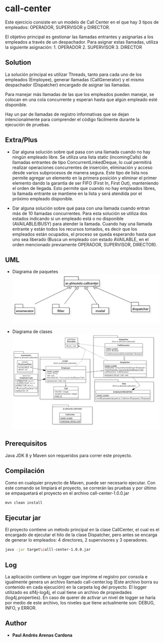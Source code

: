 # call-center

Este ejercicio consiste en un modelo de Call Center en el que hay 3 tipos de empleados: OPERADOR, SUPERVISOR y DIRECTOR.

El objetivo principal es gestionar las llamadas entrantes y asignarlas a los empleados a través de un despachador.  Para asignar estas llamadas, 
utiliza la siguiente asignación:
	1. OPERADOR
	2. SUPERVISOR
	3. DIRECTOR

## Solution

La solución principal es utilizar Threads, tanto para cada uno de los empleados (Employee), generar llamadas (CallGenerator) y el mismo despachador (Dispatcher)
encargado de asignar las llamadas.

Para manejar más llamadas de las que los empleados pueden manejar, se colocan en una cola concurrente y esperan hasta que algún empleado esté disponible.

Hay un par de llamadas de registro informativas que se dejan intencionalmente para comprender el código fácilmente durante la ejecución de pruebas.	


## Extra/Plus
* Dar alguna solución sobre qué pasa con una llamada cuando no hay ningún empleado libre.
Se utiliza una lista static (incomingCalls) de llamadas entrantes de tipo ConcurrentLinkedDeque, lo cual permitirá realizar operaciones concurrentes de 
inserción, eliminación y acceso desde varios subprocesos de manera segura.  Este tipo de lista nos permite agregar un elemento en la primera posición y 
eliminar el primer elemento dando la garantía de ser FIFO (First In, First Out), manteniendo el orden de llegada. 
Esto permite que cuando no hay empleados libres, la llamada entrante se mantiene en la lista y será atendida por el próximo empleado disponible.


* Dar alguna solución sobre qué pasa con una llamada cuando entran más de 10 llamadas concurrentes.
Para esta solución se utiliza dos estados indicando si un empleado está o no disponible (AVAILABLE/BUSY) para atender la llamada. Cuando hay una llamada entrante 
y están todos los recursos tomados, es decir que los empleados están ocupados, el proceso se queda esperando hasta que uno sea liberado (Busca un empleado con 
estado AVAILABLE, en el orden mencionado previamente OPERADOR, SUPERVISOR, DIRECTOR).



## UML

* Diagrama de paquetes
![alt text](https://github.com/ingepol/call-center/raw/master/uml/jpg/PackageDiagram.jpg)

* Diagrama de clases
![alt text](https://github.com/ingepol/call-center/raw/master/uml/jpg/ClassDiagram.jpg)


## Prerequisitos

Java JDK 8 y Maven son requeridos para correr este proyecto.

## Compilación

Como en cualquier proyecto de Maven, puede ser necesario ejecutar. Con este comando se limpiará el proyecto, se correrán las pruebas y por último se empaquetará
el proyecto en el archivo call-center-1.0.0.jar

```bash
mvn clean install
```

## Ejecutar jar

El proyecto contiene un método principal en la clase CallCenter, el cual es el encargado de ejecutar el hilo de la clase Dispatcher, pero antes se encarga
de generar lo empleados: 4 directores, 2 supervisores y 3 operadores.

```bash
java -jar target\calll-center-1.0.0.jar
```

## Log
La aplicación contiene un logger que imprime el registro por consola e igualmente genera un archivo llamado call-center.log (Este archivo borra su contenido en cada ejecución) en
la carpeta log del proyecto.  El logger utilizado es slf4j-log4j, el cual tiene un archivo de propiedades (log4j.properties).  En caso de querer de activar un nivel de logger se 
haría por medio de este archivo, los niveles que tiene actualmente son: DEBUG, INFO, y ERROR.

## Author

* **Paul Andrés Arenas Cardona**